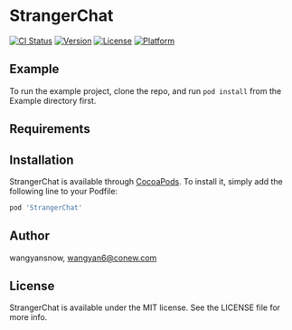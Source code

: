 # StrangerChat

[![CI Status](https://img.shields.io/travis/wangyansnow/StrangerChat.svg?style=flat)](https://travis-ci.org/wangyansnow/StrangerChat)
[![Version](https://img.shields.io/cocoapods/v/StrangerChat.svg?style=flat)](https://cocoapods.org/pods/StrangerChat)
[![License](https://img.shields.io/cocoapods/l/StrangerChat.svg?style=flat)](https://cocoapods.org/pods/StrangerChat)
[![Platform](https://img.shields.io/cocoapods/p/StrangerChat.svg?style=flat)](https://cocoapods.org/pods/StrangerChat)

## Example

To run the example project, clone the repo, and run `pod install` from the Example directory first.

## Requirements

## Installation

StrangerChat is available through [CocoaPods](https://cocoapods.org). To install
it, simply add the following line to your Podfile:

```ruby
pod 'StrangerChat'
```

## Author

wangyansnow, wangyan6@conew.com

## License

StrangerChat is available under the MIT license. See the LICENSE file for more info.

